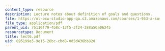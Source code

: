 ```yaml
---
content_type: resource
description: Lecture notes about definition of goals and questions.
file: https://ol-ocw-studio-app-qa.s3.amazonaws.com/courses/1-963-a-sustainable-transportation-plan-for-mit-spring-2007/895199e59e1520bccbd80d5d436bb820_lect6.pdf
file_type: application/pdf
parent_uid: 76110f79-4b8c-13f5-3f24-388a56a06245
resourcetype: Document
title: lect6.pdf
uid: 895199e5-9e15-20bc-cbd8-0d5d436bb820
---
```

